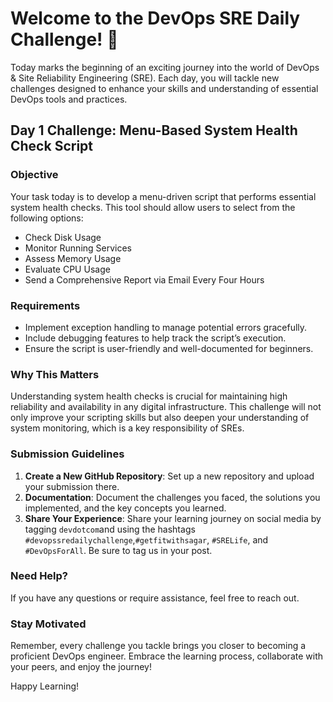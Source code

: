 # Welcome to the DevOps SRE Daily Challenge! 🎉

Today marks the beginning of an exciting journey into the world of DevOps & Site Reliability Engineering (SRE). Each day, you will tackle new challenges designed to enhance your skills and understanding of essential DevOps tools and practices.

## Day 1 Challenge: Menu-Based System Health Check Script

### Objective

Your task today is to develop a menu-driven script that performs essential system health checks. This tool should allow users to select from the following options:

- Check Disk Usage
- Monitor Running Services
- Assess Memory Usage
- Evaluate CPU Usage
- Send a Comprehensive Report via Email Every Four Hours

### Requirements

- Implement exception handling to manage potential errors gracefully.
- Include debugging features to help track the script’s execution.
- Ensure the script is user-friendly and well-documented for beginners.

### Why This Matters

Understanding system health checks is crucial for maintaining high reliability and availability in any digital infrastructure. This challenge will not only improve your scripting skills but also deepen your understanding of system monitoring, which is a key responsibility of SREs.

### Submission Guidelines

1. **Create a New GitHub Repository**: Set up a new repository and upload your submission there.
2. **Documentation**: Document the challenges you faced, the solutions you implemented, and the key concepts you learned.
3. **Share Your Experience**: Share your learning journey on social media by tagging `devdotcom`and  using the hashtags `#devopssredailychallenge`,`#getfitwithsagar`, `#SRELife`, and `#DevOpsForAll`. Be sure to tag us in your post.

### Need Help?

If you have any questions or require assistance, feel free to reach out.

### Stay Motivated

Remember, every challenge you tackle brings you closer to becoming a proficient DevOps engineer. Embrace the learning process, collaborate with your peers, and enjoy the journey!

Happy Learning!
